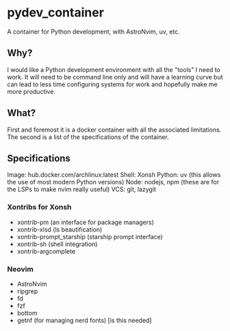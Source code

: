 # pydev_container

A container for Python development, with AstroNvim, uv, etc.

## Why?

I would like a Python development environment with all the "tools"
I need to work. It will need to be command line only and will have
a learning curve but can lead to less time configuring systems for
work and hopefully make me more productive.

## What?

First and foremost it is a docker container with all the associated
limitations. The second is a list of the specifications of the
container.

## Specifications

Image: hub.docker.com/archlinux:latest
Shell: Xonsh
Python: uv (this allows the use of most modern Python versions)
Node: nodejs, npm (these are for the LSPs to make nvim really useful)
VCS: git, lazygit

### Xontribs for Xonsh

- xontrib-pm (an interface for package managers)
- xontrib-xlsd (ls beautification)
- xontrib-prompt_starship (starship prompt interface)
- xontrib-sh (shell integration)
- xontrib-argcomplete

### Neovim

- AstroNvim
- ripgrep
- fd
- fzf
- bottom
- getnf (for managing nerd fonts) [is this needed]

